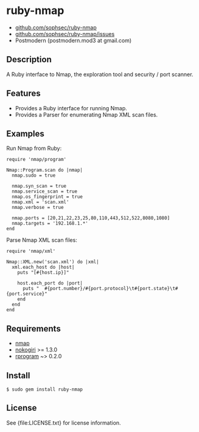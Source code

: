 # ruby-nmap

* [github.com/sophsec/ruby-nmap](http://github.com/sophsec/ruby-nmap/)
* [github.com/sophsec/ruby-nmap/issues](http://github.com/sophsec/ruby-nmap/issues)
* Postmodern (postmodern.mod3 at gmail.com)

## Description

A Ruby interface to Nmap, the exploration tool and security / port scanner.

## Features

* Provides a Ruby interface for running Nmap.
* Provides a Parser for enumerating Nmap XML scan files.

## Examples

Run Nmap from Ruby:

    require 'nmap/program'
    
    Nmap::Program.scan do |nmap|
      nmap.sudo = true

      nmap.syn_scan = true
      nmap.service_scan = true
      nmap.os_fingerprint = true
      nmap.xml = 'scan.xml'
      nmap.verbose = true

      nmap.ports = [20,21,22,23,25,80,110,443,512,522,8080,1080]
      nmap.targets = '192.168.1.*'
    end

Parse Nmap XML scan files:

    require 'nmap/xml'

    Nmap::XML.new('scan.xml') do |xml|
      xml.each_host do |host|
        puts "[#{host.ip}]"
    
        host.each_port do |port|
          puts "  #{port.number}/#{port.protocol}\t#{port.state}\t#{port.service}"
        end
      end
    end

## Requirements

* [nmap](http://www.insecure.org/)
* [nokogiri](http://nokogiri.rubyforge.org/) >= 1.3.0
* [rprogram](http://github.com/postmodern/rprogram) ~> 0.2.0

## Install

    $ sudo gem install ruby-nmap

## License

See {file:LICENSE.txt} for license information.

